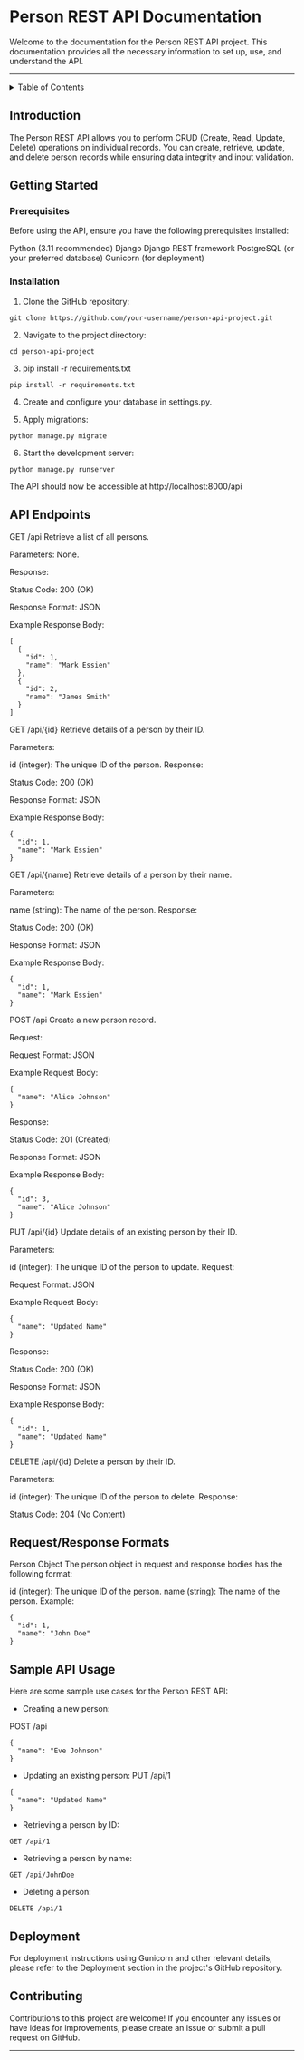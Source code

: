 # Person REST API Documentation


<!-- Back to Top Navigation Anchor -->
<a name="documentation-top"></a>

Welcome to the documentation for the Person REST API project. This documentation provides all the necessary information to set up, use, and understand the API.


---

<!-- Table of Contents -->
<details>
  <summary>Table of Contents</summary>
  <ol>
    <li>
      <a href="#Introduction"> Introduction </a>
    </li>
    <li><a href="#Getting-Started">Getting Started</a></li>
    <li><a href="#API-Endpoints">API Endpoints/a></li>
    <li><a href="#Request/Response-Formats">Request/Response Formats</a></li>
    <li><a href="#Sample-API-Usage">Sample API Usage</a></li>
    li><a href="#Deployment">Deployment</a></li>
    <li><a href="#Contributing">Contributing</a></li>
    <li><a href="#license">License</a></li>
  </ol>
  <p align="right"><a href="#documentation-top">back to top</a></p>
</details>


## Introduction

The Person REST API allows you to perform CRUD (Create, Read, Update, Delete) operations on individual records. You can create, retrieve, update, and delete person records while ensuring data integrity and input validation.


## Getting Started


### Prerequisites
Before using the API, ensure you have the following prerequisites installed:

Python (3.11 recommended)
Django
Django REST framework
PostgreSQL (or your preferred database)
Gunicorn (for deployment)

### Installation
1. Clone the GitHub repository:
```
git clone https://github.com/your-username/person-api-project.git
```
2. Navigate to the project directory:
```
cd person-api-project
```
3. pip install -r requirements.txt
```
pip install -r requirements.txt
```
4. Create and configure your database in settings.py.

5. Apply migrations:
```
python manage.py migrate
```
6. Start the development server:
```
python manage.py runserver
```

The API should now be accessible at http://localhost:8000/api

## API Endpoints

GET /api
Retrieve a list of all persons.

Parameters:
None.

Response:

Status Code: 200 (OK)

Response Format: JSON

Example Response Body:

```
[
  {
    "id": 1,
    "name": "Mark Essien"
  },
  {
    "id": 2,
    "name": "James Smith"
  }
]
```


GET /api/{id}
Retrieve details of a person by their ID.

Parameters:

id (integer): The unique ID of the person.
Response:

Status Code: 200 (OK)

Response Format: JSON

Example Response Body:
```
{
  "id": 1,
  "name": "Mark Essien"
}
```

GET /api/{name}
Retrieve details of a person by their name.

Parameters:

name (string): The name of the person.
Response:

Status Code: 200 (OK)

Response Format: JSON

Example Response Body:
```
{
  "id": 1,
  "name": "Mark Essien"
}
```

POST /api
Create a new person record.

Request:

Request Format: JSON

Example Request Body:
```
{
  "name": "Alice Johnson"
}
```
Response:

Status Code: 201 (Created)

Response Format: JSON

Example Response Body:

```
{
  "id": 3,
  "name": "Alice Johnson"
}
```

PUT /api/{id}
Update details of an existing person by their ID.

Parameters:

id (integer): The unique ID of the person to update.
Request:

Request Format: JSON

Example Request Body:
```
{
  "name": "Updated Name"
}
```
Response:

Status Code: 200 (OK)

Response Format: JSON

Example Response Body:

```
{
  "id": 1,
  "name": "Updated Name"
}
```

DELETE /api/{id}
Delete a person by their ID.

Parameters:

id (integer): The unique ID of the person to delete.
Response:

Status Code: 204 (No Content)


## Request/Response Formats
Person Object
The person object in request and response bodies has the following format:

id (integer): The unique ID of the person.
name (string): The name of the person.
Example:
```
{
  "id": 1,
  "name": "John Doe"
}
```


## Sample API Usage
Here are some sample use cases for the Person REST API:

- Creating a new person:

POST /api
```
{
  "name": "Eve Johnson"
}
```

- Updating an existing person:
PUT /api/1
```
{
  "name": "Updated Name"
}
```
- Retrieving a person by ID:
```
GET /api/1
```

- Retrieving a person by name:
```
GET /api/JohnDoe
```

- Deleting a person:
```
DELETE /api/1
```


## Deployment
For deployment instructions using Gunicorn and other relevant details, please refer to the Deployment section in the project's GitHub repository.

## Contributing
Contributions to this project are welcome! If you encounter any issues or have ideas for improvements, please create an issue or submit a pull request on GitHub.











---
